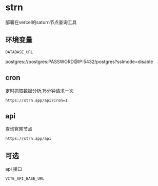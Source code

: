 # strn

部署在vercel的saturn节点查询工具

## 环境变量
`DATABASE_URL`

postgres://postgres:PASSWORD@IP:5432/postgres?sslmode=disable

## cron
定时抓取数据分析,15分钟请求一次
```shell
https://strn.app/api?cron=1
```

## api
查询官网节点
```shell
https://strn.app/api
```

## 可选
api 接口
```
VITE_API_BASE_URL
```



